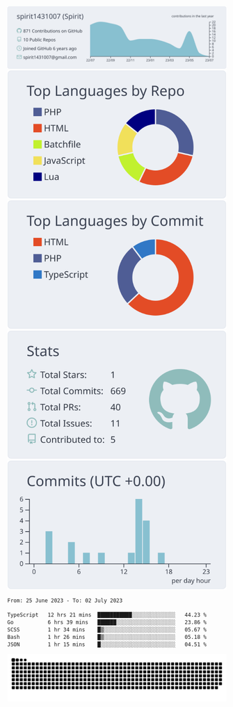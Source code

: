 [![](https://raw.githubusercontent.com/spirit1431007/spirit1431007/master/profile-summary-card-output/nord_bright/0-profile-details.svg)](https://git.io/spiritx)
[![](https://raw.githubusercontent.com/spirit1431007/spirit1431007/master/profile-summary-card-output/nord_bright/1-repos-per-language.svg)](https://git.io/spiritx) [![](https://raw.githubusercontent.com/spirit1431007/spirit1431007/master/profile-summary-card-output/nord_bright/2-most-commit-language.svg)](https://git.io/spiritx)
[![](https://raw.githubusercontent.com/spirit1431007/spirit1431007/master/profile-summary-card-output/nord_bright/3-stats.svg)](https://git.io/spiritx) [![](https://raw.githubusercontent.com/spirit1431007/spirit1431007/master/profile-summary-card-output/nord_bright/4-productive-time.svg)](https://git.io/spiritx)

<!--START_SECTION:waka-->

```txt
From: 25 June 2023 - To: 02 July 2023

TypeScript   12 hrs 21 mins  ███████████░░░░░░░░░░░░░░   44.23 %
Go           6 hrs 39 mins   ██████░░░░░░░░░░░░░░░░░░░   23.86 %
SCSS         1 hr 34 mins    █▒░░░░░░░░░░░░░░░░░░░░░░░   05.67 %
Bash         1 hr 26 mins    █▒░░░░░░░░░░░░░░░░░░░░░░░   05.18 %
JSON         1 hr 15 mins    █░░░░░░░░░░░░░░░░░░░░░░░░   04.51 %
```

<!--END_SECTION:waka-->

![contribution](https://github.com/spirit1431007/spirit1431007/blob/output/github-contribution-grid-snake.svg)
